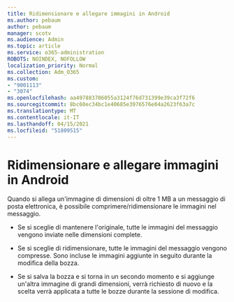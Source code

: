 ```yaml
---
title: Ridimensionare e allegare immagini in Android
ms.author: pebaum
author: pebaum
manager: scotv
ms.audience: Admin
ms.topic: article
ms.service: o365-administration
ROBOTS: NOINDEX, NOFOLLOW
localization_priority: Normal
ms.collection: Adm_O365
ms.custom:
- "9001113"
- "3074"
ms.openlocfilehash: aa497883706055a3124f76d731399e39ca3f72f6
ms.sourcegitcommit: 8bc60ec34bc1e40685e3976576e04a2623f63a7c
ms.translationtype: MT
ms.contentlocale: it-IT
ms.lasthandoff: 04/15/2021
ms.locfileid: "51809515"
---
```

# <a name="resize-and-attach-images-on-android"></a>Ridimensionare e allegare immagini in Android

Quando si allega un'immagine di dimensioni di oltre 1 MB a un messaggio di posta elettronica, è possibile comprimere/ridimensionare le immagini nel messaggio.
 
- Se si sceglie di mantenere l'originale, tutte le immagini del messaggio vengono inviate nelle dimensioni complete.
 
- Se si sceglie di ridimensionare, tutte le immagini del messaggio vengono compresse.  Sono incluse le immagini aggiunte in seguito durante la modifica della bozza.
 
- Se si salva la bozza e si torna in un secondo momento e si aggiunge un'altra immagine di grandi dimensioni, verrà richiesto di nuovo e la scelta verrà applicata a tutte le bozze durante la sessione di modifica.
 
